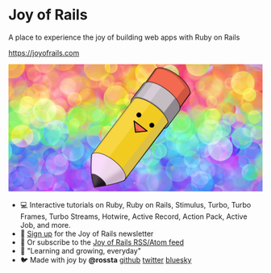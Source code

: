 # Joy of Rails

A place to experience the joy of building web apps with Ruby on Rails

https://joyofrails.com

![Pencil](./pencil.jpg 'Made with pencils')

- 💻 Interactive tutorials on Ruby, Ruby on Rails, Stimulus, Turbo, Turbo Frames, Turbo Streams, Hotwire, Active Record, Action Pack, Active Job, and more.
- 🔭 [Sign up](https://joyofrails.com/#newsletter-signup) for the Joy of Rails newsletter
- 🛜 Or subscribe to the [Joy of Rails RSS/Atom feed](https://joyofrails.com/feed)
- 🌱 "Learning and growing, everyday"
- 🐦 Made with joy by **@rossta** [github](https://github.com/rossta) [twitter](https://x.com/rossta) [bluesky](https://bsky.app/profile/rossta.net)
